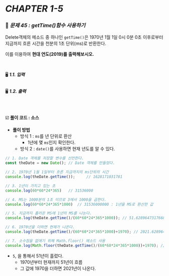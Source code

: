 # _CHAPTER 1-5_

###  :pencil: ***문제 45 :  getTime()함수 사용하기***

Delete객체의 메소드 중 하나인 `getTime()`은 1970년 1월 1일 0시 0분 0초 이후로부터 지금까지 흐른 시간을 천분의 1초 단위(ms)로 반환한다.

이를 이용하여 **현대 연도(2019)를 출력해보시오.**

<br>

:desktop_computer: ***1.1. 입력***

```javascript

```

:desktop_computer: ***1.2. 출력***

```javascript

```

<br>

:ballot_box_with_check: **풀이 코드  : 소스**

- **풀이 방법**
  - 방식 1 : `ms`를 년 단위로 환산
    - 1년에 몇 `ms`인지 확인한다.
  - 방식 2 :  `date()`를 사용하면 현재 년도를 알 수 있다.

```javascript
// 1. Date 객체를 저장할 변수를 선언한다.
const theDate = new Date(); // Date 객체를 만들었다.

// 2. 1970년 1월 1일부터 흐른 지금까지의 ms단위의 시간
console.log(theDate.getTime()); 	// 1628171031781

// 3. 1년이 가지고 있는 초
console.log(60*60*24*365)	// 31536000

// 4. MS는 1000분의 1초 이므로 3에서 1000을 곱한다.
console.log(60*60*24*365*1000)	// 31536000000 : 1년을 MS로 환산한 값

// 5. 지금까지 흘러온 MS에 1년의 MS를 나눈다.
console.log(theDate.getTime()/(60*60*24*365*1000)); // 51.62896473176687

// 6. 1970년을 더하면 현재가 나온다.
console.log(theDate.getTime()/(60*60*24*365*1000)+1970); // 2021.628964731767

// 7. 소수점을 없애기 위해 Math.floor() 메소드 사용
console.log(Math.floor(theDate.getTime()/(60*60*24*365*1000))+1970); // 2021
```

- `5`, 을 통해서 51년이 흘렀다.
  - 1970년부터 현재까지 51년이 흐름
  - 그 값에 1970을 더하면 2021년이 나온다.
